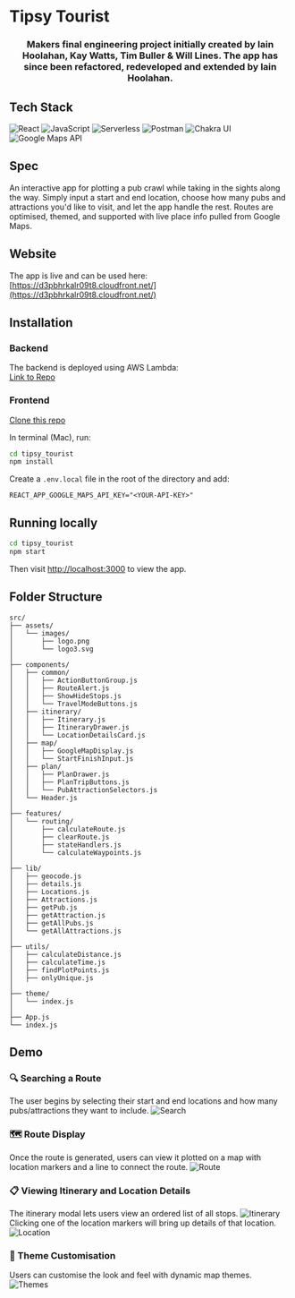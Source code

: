 # Tipsy Tourist

<h3 align="center">
Makers final engineering project initially created by Iain Hoolahan, Kay Watts, Tim Buller & Will Lines. The app has since been refactored, redeveloped and extended by Iain Hoolahan.
</h3>

## Tech Stack

![React](https://img.shields.io/badge/React-20232A?style=for-the-badge&logo=react&logoColor=61DAFB)
![JavaScript](https://img.shields.io/badge/JavaScript-323330?style=for-the-badge&logo=javascript&logoColor=F7DF1E)
![Serverless](https://img.shields.io/badge/Serverless-FD5750?style=for-the-badge&logo=serverless&logoColor=white)
![Postman](https://img.shields.io/badge/Postman-FF6C37?style=for-the-badge&logo=postman&logoColor=white)
![Chakra UI](https://img.shields.io/badge/Chakra--UI-319795?style=for-the-badge&logo=chakra-ui&logoColor=white)
![Google Maps API](https://img.shields.io/badge/Google%20Maps%20API-4285F4?style=for-the-badge)

## Spec

An interactive app for plotting a pub crawl while taking in the sights along the way. Simply input a start and end location, choose how many pubs and attractions you'd like to visit, and let the app handle the rest. Routes are optimised, themed, and supported with live place info pulled from Google Maps.

## Website

The app is live and can be used here: [https://d3pbhrkalr09t8.cloudfront.net/](https://d3pbhrkalr09t8.cloudfront.net/)

## Installation

### Backend

The backend is deployed using AWS Lambda:  
[Link to Repo](https://github.com/HOOLAHAN/tipsy-tourst-lambda)

### Frontend

[Clone this repo](https://github.com/HOOLAHAN/tipsy-tourist)

In terminal (Mac), run:

```bash
cd tipsy_tourist
npm install
```

Create a `.env.local` file in the root of the directory and add:

```
REACT_APP_GOOGLE_MAPS_API_KEY="<YOUR-API-KEY>"
```

## Running locally

```bash
cd tipsy_tourist
npm start
```

Then visit [http://localhost:3000](http://localhost:3000) to view the app.

## Folder Structure

```
src/
├── assets/
│   └── images/
│       ├── logo.png
│       └── logo3.svg
│
├── components/
│   ├── common/
│   │   ├── ActionButtonGroup.js
│   │   ├── RouteAlert.js
│   │   ├── ShowHideStops.js
│   │   └── TravelModeButtons.js
│   ├── itinerary/
│   │   ├── Itinerary.js
│   │   ├── ItineraryDrawer.js
│   │   └── LocationDetailsCard.js
│   ├── map/
│   │   ├── GoogleMapDisplay.js
│   │   └── StartFinishInput.js
│   ├── plan/
│   │   ├── PlanDrawer.js
│   │   ├── PlanTripButtons.js
│   │   └── PubAttractionSelectors.js
│   └── Header.js
│
├── features/
│   └── routing/
│       ├── calculateRoute.js
│       ├── clearRoute.js
│       ├── stateHandlers.js
│       └── calculateWaypoints.js
│
├── lib/
│   ├── geocode.js
│   ├── details.js
│   ├── Locations.js
│   ├── Attractions.js
│   ├── getPub.js
│   ├── getAttraction.js
│   ├── getAllPubs.js
│   └── getAllAttractions.js
│
├── utils/
│   ├── calculateDistance.js
│   ├── calculateTime.js
│   ├── findPlotPoints.js
│   ├── onlyUnique.js
│
├── theme/
│   └── index.js
│
├── App.js
└── index.js
```

## Demo

### 🔍 Searching a Route
The user begins by selecting their start and end locations and how many pubs/attractions they want to include.
![Search](https://github.com/HOOLAHAN/tipsy-tourist/blob/main/README_Images/searching_route.png)

### 🗺️ Route Display
Once the route is generated, users can view it plotted on a map with location markers and a line to connect the route.
![Route](https://github.com/HOOLAHAN/tipsy-tourist/blob/main/README_Images/route.png)

### 📋 Viewing Itinerary and Location Details
The itinerary modal lets users view an ordered list of all stops.
![Itinerary](https://github.com/HOOLAHAN/tipsy-tourist/blob/main/README_Images/itinerary.png)
Clicking one of the location markers will bring up details of that location. 
![Location](https://github.com/HOOLAHAN/tipsy-tourist/blob/main/README_Images/viewing_location.png)

### 🎨 Theme Customisation
Users can customise the look and feel with dynamic map themes.
![Themes](https://github.com/HOOLAHAN/tipsy-tourist/blob/main/README_Images/themes.png)
